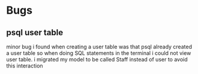 # Bugs 

## psql user table

minor bug i found when creating a user table was that psql already created a user table so when doing SQL statements in the terminal i could not view user table. i migrated my model to be called Staff instead of user to avoid this interaction